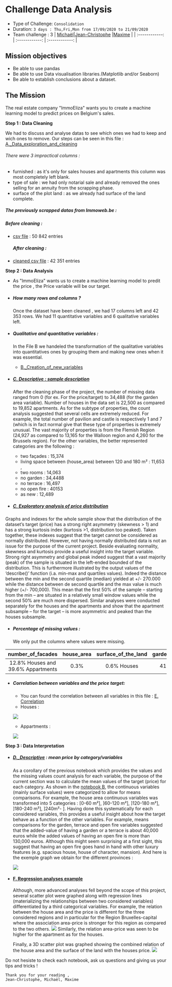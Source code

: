# Challenge Data Analysis

- Type of Challenge: `Consolidation`
- Duration: `3 days : Thu,Fri,Mon from 17/09/2020 to 21/09/2020`
- Team challenge : 3
    |  [Michaël](http://https://github.com/mpietquin "Michaël")|[Jean-Christophe](https://github.com/jcmeunier77 "Jean-Christophe") |[Maxime](https://github.com/MDropsy "Maxime") |
    | :------------: | :------------: | :------------: |
    
## Mission objectives 
- Be able to use pandas
- Be able to use Data visualisation libraries.(Matplotlib and/or Seaborn)
- Be able to establish conclusions about a dataset. 
## The Mission
The real estate company "ImmoEliza" wants you to create a machine learning model to predict prices on Belgium's sales.

**Step 1 : Data Cleaning**
    
We had to discuss and analyse datas to see which ones we had to keep and wich ones to remove.
Our steps can be seen in this file : [A._Data_exploration_and_cleaning](https://github.com/MDropsy/Challenge--Data-Analysis/blob/master/A._Data_exploration_and_cleaning.ipynb "A._Data_exploration_and_cleaning")
###### There were 3 impractical columns : 

- furnished : as it's only for sales houses and apartments this column was most completely left blank.
- type of sale : we had only notarial sale and already removed the ones selling for an annuity from the scrapping phase.
- surface of the plot land : as we already had surface of the land complete.


##### The previously scrapped datas from Immoweb.be :  
    
##### Before cleaning :

- [csv file](https://github.com/MDropsy/Challenge--Data-Analysis/blob/master/Final_dataset_house_apartment.csv") : 50 842 entries
    
    ##### After cleaning :
    
- [cleaned csv file](https://github.com/MDropsy/Challenge--Data-Analysis/blob/master/DEF_IMMO.csv "cleaned csv file")  : 42 351 entries

**Step 2 : Data Analysis**

- As "ImmoEliza" wants us to create a machine learning model to predit the price , the Price variable will be our target.
- ##### How many rows and columns ?
    Once the dataset have been cleaned , we had  17 columns left and 42 353 rows.
    We had 11 quantitative variables and 6 qualitative variables left. 

- ##### Qualitative and quantitative variables :
    In the File B  we handeled the transformation of the qualitative variables into quantitatives ones by grouping them and making new ones when it was essential.
    - [B._Creation_of_new_variables](https://github.com/MDropsy/Challenge--Data-Analysis/blob/master/B._Creation_of_new_variables.ipynb "B._Creation_of_new_variables")
- ##### [C. Descriptive : sample description](https://github.com/MDropsy/Challenge--Data-Analysis/blob/master/C._Descriptive_Sample_description.ipynb "C. Descriptive : sample description")
    After the cleaning phase of the project, the number of missing data ranged from 0 (for ex. For the price/target) to 34,488 (for the garden area variable). 
Number of houses in the data set is 22,500 as compared to 19,852 apartments.
As for the subtype of properties, the count analysis suggested that several cells are extremely reduced. For example, the total number of pavilion and castle is respectively 1 and 7 (which is in fact normal give that these type of properties is extremely unusual.
The vast majority of properties is from the Flemish Region (24,927 as compared to 13,165 for the Walloon region and 4,260 for the Brussels region). 
For the other variables, the better represented categories are the following : 
    - two façades : 15,374 
    - living space between (house_area) between 120 and 180 m² : 11,653 , 
    - two rooms : 14,063
    - no garden : 34,4488
    - no terrace : 16,497
    - no open fire : 40153
    - as new : 12,489

    
- ##### [C. Exploratory analysis of price distribution](https://github.com/MDropsy/Challenge--Data-Analysis/blob/master/C.%20Exploratory%20analysis%20of%20price%20distribution.ipynb "C. Exploratory analysis of price distribution")
Graphs and indexes for the whole sample show that the distribution of the dataset’s target (price) has a strong right asymmetry (skewness > 1) and has a strong kurtosis index (kurtosis >1, distribution too peaked). Taken together, these indexes suggest that the target cannot be considered as normally distributed. However, not having normally distributed data is not an issue for the purpose of the current project. 
Beside evaluating normality, skewness and kurtosis provide a useful insight into the target variable. Strong right asymmetry and global peak indeed suggest that a vast majority (peak) of the sample is situated in the left-ended bounded of the distribution. This is furthermore illustrated by the output values of the ‘describe()’ function (i.a. min-max and quartiles values). Indeed the distance between the min and the second quartile (median) yielded at +/- 270.000 while the distance between de second quartile and the max value is much higher (+/- 700,000). This mean that the first 50% of the sample – starting from the min – are situated in a relatively small window values while the second 50% are much more dispersed. 
Similar analyses were conducted separately for the houses and the apartments and show that the apartment subsample – for the target – is more asymmetric and peaked than the houses subsample.
- ##### Percentage of missing values :
    
    We only put the columns where values were missing.
    
| number_of_facades  |  house_area | surface_of_the_land  | garden_area  | terrace_area  | state_of_the_building|construction_year |
| :------------: | :------------: | :------------: | :------------: | :------------: | :------------: | :------------: | 
| 12.8% Houses and 39.6% Appartments  | 0.3%  |  0.6% Houses |  41.1% | 37%| 24.2% |38.3% |

- ##### Correlation between variables and the price target:
    - You can found the correlation between all variables in this file : [E. Correlation](https://github.com/MDropsy/Challenge--Data-Analysis/blob/master/E.%20Correlation%20variables-target%20and%20variables-variables.ipynb "E. Correlation")
    - Houses :
        
    ![](https://raw.githubusercontent.com/MDropsy/Challenge--Data-Analysis/master/Images/graph_corre_house_cleaned.jpg)
    - Appartments :
        
    ![](https://raw.githubusercontent.com/MDropsy/Challenge--Data-Analysis/master/Images/graph_corre_appart_cleaned.jpg)

 

**Step 3 : Data Interpretation**

- ##### [D._Descriptive](https://github.com/MDropsy/Challenge--Data-Analysis/blob/master/D._Descriptive_Mean_price_categories.ipynb "D._Descriptive") : mean price by category/variables
    As a corollary of the previous notebook which provides the values and the missing values count analysis for each variable, the purpose of the current section was to calculate the mean values of the target (price) for each category. 
As shown in the [notebook B](https://github.com/MDropsy/Challenge--Data-Analysis/blob/master/B._Creation_of_new_variables.ipynb "notebook B"), the continuous variables (mainly surface values) were categorized to allow for means comparisons. For example, the house area continuous variables was transformed into 5 categories : [0-60 m²], ]60-120 m²], ]120-180 m²], ]180-240 m²], ]240m²- ].
Having done this systematically for each considered variables, this provides a useful insight about how the target behave as a function of the other variables. For example, means comparisons for the garden, terrace and open fire variables suggested that the added-value of having a garden or a terrace is about 40,000 euros while the added values of having an open fire is more than 130,000 euros. Although this might seem surprising at a first sight, this suggest that having an open fire goes hand in hand with other luxury features (e.g. spacious house, house of character, mansion).
And here is the exemple graph we obtain for the different provinces :
    
    ![](https://raw.githubusercontent.com/MDropsy/Challenge--Data-Analysis/master/Images/mean_province.PNG?token=AOY7FALPGU3YQWAILC3M2E27NHYRQ)

- #### [F. Regression analyses example](https://github.com/MDropsy/Challenge--Data-Analysis/blob/master/F.%20Regression%20analyses%20example.ipynb "F. Regression analyses example")
    Although, more advanced analyses fell beyond the scope of this project, several scatter plot were graphed along with regression lines (materializing the relationships between two considered variables) differentiated by a third categorical variables. 
For example, the relation between the house area and the price is different for the three considered regions and in particular for the Region Bruxelles-capital where the association area-price is stronger for this region as compared to the two others. ![](https://raw.githubusercontent.com/MDropsy/Challenge--Data-Analysis/master/Images/Regression_price_region.PNG)
Similarly, the relation area-price was seen to be higher for the apartment as for the houses. 

    Finally, a 3D scatter plot was graphed showing the combined relation of the house area and the surface of the land with the houses price. ![](https://raw.githubusercontent.com/MDropsy/Challenge--Data-Analysis/master/Images/3D_regression.png?token=AOY7FAN7775PX5YLFNKXGHS7NHZ2W)
    
Do not hesiste to check each notebook, ask us questions and giving us your tips and tricks ! 
    
    Thank you for your reading , 
    Jean-Christophe, Michaël, Maxime 
